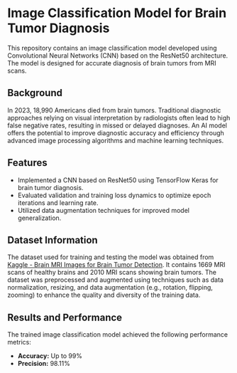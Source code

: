 # Image Classification Model for Brain Tumor Diagnosis

This repository contains an image classification model developed using Convolutional Neural Networks (CNN) based on the ResNet50 architecture. The model is designed for accurate diagnosis of brain tumors from MRI scans.

## Background

In 2023, 18,990 Americans died from brain tumors. Traditional diagnostic approaches relying on visual interpretation by radiologists often lead to high false negative rates, resulting in missed or delayed diagnoses. An AI model offers the potential to improve diagnostic accuracy and efficiency through advanced image processing algorithms and machine learning techniques.

## Features

- Implemented a CNN based on ResNet50 using TensorFlow Keras for brain tumor diagnosis.
- Evaluated validation and training loss dynamics to optimize epoch iterations and learning rate.
- Utilized data augmentation techniques for improved model generalization.

## Dataset Information

The dataset used for training and testing the model was obtained from [Kaggle - Brain MRI Images for Brain Tumor Detection](https://www.kaggle.com/datasets/navoneel/brain-mri-images-for-brain-tumor-detection). It contains 1669 MRI scans of healthy brains and 2010 MRI scans showing brain tumors. The dataset was preprocessed and augmented using techniques such as data normalization, resizing, and data augmentation (e.g., rotation, flipping, zooming) to enhance the quality and diversity of the training data. 

## Results and Performance

The trained image classification model achieved the following performance metrics:

- **Accuracy:** Up to 99%
- **Precision:** 98.11%
